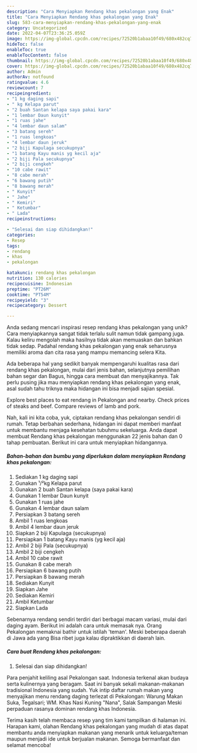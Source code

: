 ```yaml
---
description: "Cara Menyiapkan Rendang khas pekalongan yang Enak"
title: "Cara Menyiapkan Rendang khas pekalongan yang Enak"
slug: 583-cara-menyiapkan-rendang-khas-pekalongan-yang-enak
category: Uncategorized
date: 2022-04-07T23:36:25.059Z
image: https://img-global.cpcdn.com/recipes/72520b1abaa10f49/680x482cq70/rendang-khas-pekalongan-foto-resep-utama.jpg
hideToc: false
enableToc: true
enableTocContent: false
thumbnail: https://img-global.cpcdn.com/recipes/72520b1abaa10f49/680x482cq70/rendang-khas-pekalongan-foto-resep-utama.jpg
cover: https://img-global.cpcdn.com/recipes/72520b1abaa10f49/680x482cq70/rendang-khas-pekalongan-foto-resep-utama.jpg
author: Admin
authorAv: notfound
ratingvalue: 4.6
reviewcount: 7
recipeingredient:
- "1 kg daging sapi"
- " kg Kelapa parut"
- "2 buah Santan kelapa saya pakai kara"
- "1 lembar Daun kunyit"
- "1 ruas jahe"
- "4 lembar daun salam"
- "3 batang sereh"
- "1 ruas lengkoas"
- "4 lembar daun jeruk"
- "2 biji Kapulaga secukupnya"
- "1 batang Kayu manis yg kecil aja"
- "2 biji Pala secukupnya"
- "2 biji cengkeh"
- "10 cabe rawit"
- "8 cabe merah"
- "6 bawang putih"
- "8 bawang merah"
- " Kunyit"
- " Jahe"
- " Kemiri"
- " Ketumbar"
- " Lada"
recipeinstructions:

- "Selesai dan siap dihidangkan!"
categories:
- Resep
tags:
- rendang
- khas
- pekalongan

katakunci: rendang khas pekalongan 
nutrition: 130 calories
recipecuisine: Indonesian
preptime: "PT26M"
cooktime: "PT54M"
recipeyield: "3"
recipecategory: Dessert

---
```





Anda sedang mencari inspirasi resep rendang khas pekalongan yang unik? Cara menyiapkannya sangat tidak terlalu sulit namun tidak gampang juga. Kalau keliru mengolah maka hasilnya tidak akan memuaskan dan bahkan tidak sedap. Padahal rendang khas pekalongan yang enak seharusnya memiliki aroma dan cita rasa yang mampu memancing selera Kita.





Ada beberapa hal yang sedikit banyak mempengaruhi kualitas rasa dari rendang khas pekalongan, mulai dari jenis bahan, selanjutnya pemilihan bahan segar dan Bagus, hingga cara membuat dan menyajikannya. Tak perlu pusing jika mau menyiapkan rendang khas pekalongan yang enak,      asal sudah tahu triknya maka hidangan ini bisa menjadi sajian spesial.














Explore best places to eat rendang in Pekalongan and nearby. Check prices of steaks and beef. Compare reviews of lamb and pork.






Nah, kali ini kita coba, yuk, ciptakan rendang khas pekalongan sendiri di rumah. Tetap berbahan sederhana, hidangan ini dapat memberi manfaat untuk membantu menjaga kesehatan tubuhmu sekeluarga. Anda dapat membuat Rendang khas pekalongan menggunakan 22 jenis bahan dan 0 tahap pembuatan. Berikut ini cara untuk menyiapkan hidangannya.

<!--inarticleads1-->

##### Bahan-bahan dan bumbu yang diperlukan dalam menyiapkan Rendang khas pekalongan:

1. Sediakan 1 kg daging sapi
1. Gunakan  ¹/²kg Kelapa parut
1. Gunakan 2 buah Santan kelapa (saya pakai kara)
1. Gunakan 1 lembar Daun kunyit
1. Gunakan 1 ruas jahe
1. Gunakan 4 lembar daun salam
1. Persiapkan 3 batang sereh
1. Ambil 1 ruas lengkoas
1. Ambil 4 lembar daun jeruk
1. Siapkan 2 biji Kapulaga (secukupnya)
1. Persiapkan 1 batang Kayu manis (yg kecil aja)
1. Ambil 2 biji Pala (secukupnya)
1. Ambil 2 biji cengkeh
1. Ambil 10 cabe rawit
1. Gunakan 8 cabe merah
1. Persiapkan 6 bawang putih
1. Persiapkan 8 bawang merah
1. Sediakan  Kunyit
1. Siapkan  Jahe
1. Sediakan  Kemiri
1. Ambil  Ketumbar
1. Siapkan  Lada


Sebenarnya rendang sendiri terdiri dari berbagai macam variasi, mulai dari daging ayam. Berikut ini adalah cara untuk memasak nya. Orang Pekalongan memaknai bathir untuk istilah &#39;teman&#39;. Meski beberapa daerah di Jawa ada yang Bisa ribet juga kalau dipraktikkan di daerah lain. 

<!--inarticleads2-->

##### Cara buat Rendang khas pekalongan:


1. Selesai dan siap dihidangkan!

Para penjahit keliling asal Pekalongan saat. Indonesia terkenal akan budaya serta kulinernya yang beragam. Saat ini banyak sekali makanan-makanan tradisional Indonesia yang sudah. Yuk intip daftar rumah makan yang menyajikan menu rendang daging terlezat di Pekalongan: Warung Makan Suka, Tegalsari; WM. Khas Nasi Kuning &#34;Nana&#34;, Salak Sampangan Meski perpaduan rasanya dominan rendang khas Indonesia. 

Terima kasih telah membaca resep yang tim kami tampilkan di halaman ini. Harapan kami, olahan Rendang khas pekalongan yang mudah di atas dapat membantu anda menyiapkan makanan yang menarik untuk keluarga/teman maupun menjadi ide untuk berjualan makanan. Semoga bermanfaat dan selamat mencoba!
